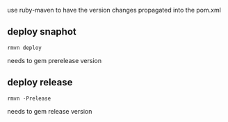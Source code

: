 use ruby-maven to have the version changes propagated into the pom.xml

## deploy snaphot

    rmvn deploy

needs to gem prerelease version

## deploy release

    rmvn -Prelease

needs to gem release version
